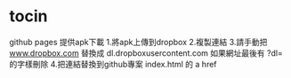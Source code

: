 # tocin

github pages 提供apk下載
1.將apk上傳到dropbox
2.複製連結
3.請手動把 www.dropbox.com 替換成 dl.dropboxusercontent.com 如果網址最後有 ?dl= 的字樣刪除
4.把連結替換到github專案 index.html 的 a href
